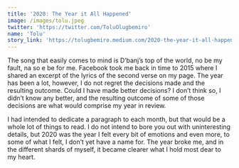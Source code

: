 ```yaml
---
title: '2020: The Year it All Happened'
image: /images/tolu.jpeg
twitter: 'https://twitter.com/ToluOlugbemiro'
name: 'Tolu'
story_link: 'https://tolugbemiro.medium.com/2020-the-year-it-all-happened-1716ce4faed'
---
```


The song that easily comes to mind is D’banj’s top of the world, no be my fault, na so e be for me. Facebook took me back in time to 2015 where I shared an excerpt of the lyrics of the second verse on my page. The year has been a lot, however, I do not regret the decisions made and the resulting outcome. Could I have made better decisions? I don’t think so, I didn’t know any better, and the resulting outcome of some of those decisions are what would comprise my year in review.

I had intended to dedicate a paragraph to each month, but that would be a whole lot of things to read. I do not intend to bore you out with uninteresting details, but 2020 was the year I felt every bit of emotions and even more, to some of what I felt, I don’t yet have a name for. The year broke me, and in the different shards of myself, it became clearer what I hold most dear to my heart.